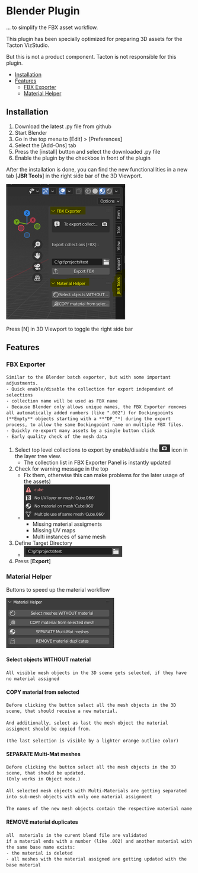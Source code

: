 # Blender Plugin
... to simplify the FBX asset workflow.

This plugin has been specially optimized for preparing 3D assets for the Tacton VizStudio.

But this is not a product component.
Tacton is not responsible for this plugin.

- [Installation](README.md#installation)
- [Features](README.md#features)
  - [FBX Exporter](README.md#fbx-exporter)
  - [Material Helper](README.md#material-helper)

## Installation
1. Download the latest .py file from github
2. Start Blender
3. Go in the top menu to [Edit] > [Preferences]
4. Select the [Add-Ons] tab
5. Press the [install] button and select the downloaded .py file
6. Enable the plugin by the checkbox in front of the plugin

After the installation is done, you can find the new functionallities in a new tab [**JBR Tools**] in the right side bar of the 3D Viewport.

![JBR Tools](https://github.com/magic-j/blender_plugin_for_asset_workflow/blob/main/images/blender_JBR_Tools.PNG)

Press [N] in 3D Viewport to toggle the right side bar

## Features

### FBX Exporter

    Similar to the Blender batch exporter, but with some important adjustments.
    - Quick enable/disable the collection for export independant of selections
    - collection name will be used as FBX name
    - Because Blender only allows unique names, the FBX Exporter removes all automatically added numbers (like ".002") for Dockingpoints (**Empty** objects starting with a **"DP_"*) during the export process, to allow the same Dockingpoint name on multiple FBX files.
    - Quickly re-export many assets by a single button click
    - Early quality check of the mesh data

1. Select top level collections to export by enable/disable the ![Render](https://github.com/magic-j/blender_plugin_for_asset_workflow/blob/main/images/blender_icon_render.PNG) icon in the layer tree view.
    - The collection list in FBX Exporter Panel is instantly updated
2. Check for warning message in the top  
    - Fix them, otherwise this can make problems for the later usage of the assets)
    - ![Warnings](https://github.com/magic-j/blender_plugin_for_asset_workflow/blob/main/images/blender_FbxExporter_warnings.PNG)
        - Missing material assigments
        - Missing UV maps
        - Multi instances of same mesh
3. Define Target Directory
    - ![Target Dir](https://github.com/magic-j/blender_plugin_for_asset_workflow/blob/main/images/blender_FbxExporter_targetDir.PNG)
4. Press [**Export**]


### Material Helper
Buttons to speed up the material workflow

![MaterialHelper](https://github.com/magic-j/blender_plugin_for_asset_workflow/blob/main/images/blender_MaterialHelper.PNG)


#### Select objects WITHOUT material
    All visible mesh objects in the 3D scene gets selected, if they have no material assigned

#### COPY material from selected
    Before clicking the button select all the mesh objects in the 3D scene, that should receive a new material.
    
    And additionally, select as last the mesh object the material assigment should be copied from.
    
    (the last selection is visible by a lighter orange outline color)

#### SEPARATE Multi-Mat meshes
    Before clicking the button select all the mesh objects in the 3D scene, that should be updated.
    (Only works in Object mode.)
    
    All selected mesh objects with Multi-Materials are getting separated into sub-mesh objects with only one material assignment
    
    The names of the new mesh objects contain the respective material name

#### REMOVE material duplicates
    all  materials in the curent blend file are validated
    if a material ends with a number (like .002) and another material with the same base name exists:
    - the material is deleted
    - all meshes with the material assigned are getting updated with the base material

